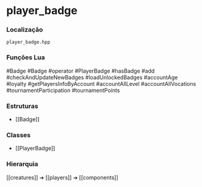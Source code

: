 # player_badge

### Localização
`player_badge.hpp`

### Funções Lua
#Badge
#Badge
#operator
#PlayerBadge
#hasBadge
#add
#checkAndUpdateNewBadges
#loadUnlockedBadges
#accountAge
#loyalty
#getPlayersInfoByAccount
#accountAllLevel
#accountAllVocations
#tournamentParticipation
#tournamentPoints

### Estruturas
- [[Badge]]

### Classes
- [[PlayerBadge]]

### Hierarquia
[[creatures]] ➔ [[players]] ➔ [[components]]
